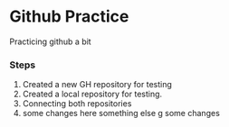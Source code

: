 # Github Practice

Practicing github a bit

### Steps

1. Created a new GH repository for testing
2. Created a local repository for testing.
3. Connecting both repositories
4. some changes here something else
   g
   some changes
